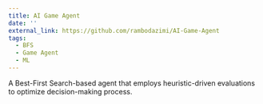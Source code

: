 ```yaml
---
title: AI Game Agent
date: ''
external_link: https://github.com/rambodazimi/AI-Game-Agent
tags:
  - BFS
  - Game Agent
  - ML
---
```


A Best-First Search-based agent that employs heuristic-driven evaluations to optimize decision-making process.
<!--more-->

